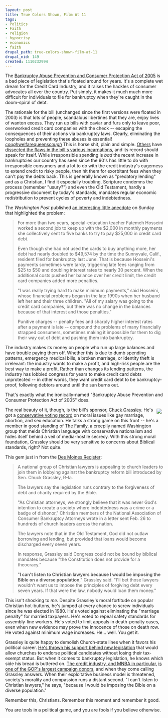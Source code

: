 ```yaml
--- 
layout: post
title: True Colors Shown, Film At 11
tags: 
- Politics
- Faith
- religion
- hypocrisy
- economics
- faith
drupal_path: true-colors-shown-film-at-11
drupal_nid: 149
created: 1110232994
---
```

The <a href="http://thomas.loc.gov/cgi-bin/bssQuery/?&Opt=T&Db=109&srch=/billsumm/109query.html&TxtStr=BANKRUPTCY+ABUSE+PREVENTION+AND+CONSUMER+PROTECTION+ACT+OF+2005">Bankruptcy Abuse Prevention and Consumer Protection Act of 2005</a> is a bad piece of legislation that's floated around for years. It's a complete wet dream for the Credit Card Industry, and it raises the hackles of consumer advocates all over the country. Put simply, it makes it much much more difficult for individuals to file for bankruptcy when they're caught in the doom-spiral of debt.

The rationale for the bill (unchanged since the first versions were floated in 2003) is that lots of people, scandalous libertines that they are, enjoy lives of wanton excess. They run up bills with caviar and furs only to leave poor, overworked credit card companies with the check -- escaping the consequences of their actions via bankruptcy laws. Clearly, eliminating the loopholes and preventing these abuses is essential! <a href="http://www.meredithmaran.com/mag_chrn_queen.htm">*cough*welfarequeens*cough*</a> This is horse shit, plain and simple. <a href="http://obsidianwings.blogs.com/obsidian_wings/2005/03/the_bankruptcy_.html">Others</a> have <a href="http://www.consumerlaw.org/initiatives/bankruptcy/hr975.shtml">dissected the flaws in the bill's various incarnations</a>, and its record should speak for itself. While irresponsible spending is <em>bad</em> the recent increase in bankruptcies our country has seen since the 90's has little to do with irresponsible consumers and a lot to do with the credit industry's eagerness to extend credit to risky people, then hit them for exorbitant fees when they can't pay the debts back. This is generally known as "predatory lending" and as a Christian, I find it especially troubling. Scripture condemns the process (remember "usury?") and even the Old Testament, hardly a progressive document by today's standards, mandates regular economic redistribution to prevent cycles of poverty and indebtedness.

The <em>Washington Post</em> published <a href="http://www.washingtonpost.com/wp-dyn/articles/A10361-2005Mar5.html?sub=AR">an interesting little anecdote</a> on Sunday that highlighted the problem:

<blockquote> For more than two years, special-education teacher Fatemeh Hosseini worked a second job to keep up with the $2,000 in monthly payments she collectively sent to five banks to try to pay $25,000 in credit card debt.

Even though she had not used the cards to buy anything more, her debt had nearly doubled to $49,574 by the time the Sunnyvale, Calif., resident filed for bankruptcy last June. That is because Hosseini's payments sometimes were tardy, triggering late fees ranging from $25 to $50 and doubling interest rates to nearly 30 percent. When the additional costs pushed her balance over her credit limit, the credit card companies added more penalties.

"I was really trying hard to make minimum payments," said Hosseini, whose financial problems began in the late 1990s when her husband left her and their three children. "All of my salary was going to the credit card companies, but there was no change in the balances because of that interest and those penalties."

Punitive charges -- penalty fees and sharply higher interest rates after a payment is late -- compound the problems of many financially strapped consumers, sometimes making it impossible for them to dig their way out of debt and pushing them into bankruptcy.</blockquote>

The industry makes its money on people who run up large balances and have trouble paying them off. Whether this is due to dumb spending patterns, emergency medical bills, a broken marriage, or identity theft is irrelevant: the industry wants to make a profit, and high-risk people are the best way to make a profit. Rather than changes its lending patterns, the industry has lobbied congress for years to make credit card debts unprotected -- in other words, they want credit card debt to be bankruptcy-proof, following debtors around until the sun burns out.

That's exactly what the ironically-named "Bankruptcy Abuse Prevention and Consumer Protection Act of 2005" does.

<img src="http://grassley.senate.gov/index.cfm?FuseAction=Datapipes.ViewImage&Image_id=89&ImageStoreType_id=2" align="right" hspace="5" vspace="5">The real beauty of it, though, is the bill's sponsor, <a href="http://grassley.senate.gov/">Chuck Grassley</a>. He's got a <a href="http://www.issues2000.org/Senate/Chuck_Grassley.htm">conservative voting record</a> on moral issues like gay marriage, abortion, and sex education. He talks a strong game on this front -- he's a member in good standing of <a href="http://www.answers.com/main/ntquery;jsessionid=6ss08seqb9cg4?method=4&dsid=2222&dekey=The+Family+%28Christian+political+organization%29&gwp=8&curtab=2222_1&sbid=lc04b">The Family</a>, a creepily named Washington group that melds Christian language with conservative nationalism and hides itself behind a veil of media-hostile secrecy. With this strong moral foundation, Grassley should be very sensitive to concerns about Biblical standards, right? Not quite.

This gem just in from the <a href="http://desmoinesregister.com/apps/pbcs.dll/article?AID=/20050304/BUSINESS04/503040376/1029/BUSINESS">Des Moines Register</a>:

<blockquote>A national group of Christian lawyers is appealing to church leaders to join them in lobbying against the bankruptcy reform bill introduced by Sen. Chuck Grassley, R-Ia.

The lawyers say the legislation runs contrary to the forgiveness of debt and charity required by the Bible.

"As Christian attorneys, we strongly believe that it was never God's intention to create a society where indebtedness was a crime or a badge of dishonor," Christian members of the National Association of Consumer Bankruptcy Attorneys wrote in a letter sent Feb. 26 to hundreds of church leaders across the nation.

The lawyers note that in the Old Testament, God did not outlaw borrowing and lending, but provided that loans would become discharged every seven years.

In response, Grassley said Congress could not be bound by biblical mandates because "the Constitution does not provide for a theocracy."

"<strong>I can't listen to Christian lawyers because I would be imposing the Bible on a diverse population</strong>," Grassley said. "I'll bet those lawyers wouldn't want us to impose the principles of forgiving debt every seven years. If that were the law, nobody would loan them money."</blockquote>

This isn't shocking to <em>me</em>. Despite Grassley's moral fortitude on popular Christian hot-buttons, he's jumped at every chance to screw individuals since he was elected in 1980. He's voted against eliminating the "marriage penalty" for married taxpayers. He's voted to repeal safety standards for assembly-line workers. He's voted to limit appeals in death-penalty cases, even when new evidence may prove the innocence of those on death row. He voted against minimum wage increases. He... well. You get it.

Grassley is quite happy to demolish Church-state lines when it favors his political career. <a href="http://www.thehill.com/thehill/export/TheHill/News/Frontpage/030205/pulpit.html">He's thrown his support behind new legislation</a> that would allow churches to endorse political candidates without losing their tax-exempt status. But when it comes to bankruptcy legislation, he knows which side his bread is buttered on. <a href="http://www.bcsalliance.com/x_creditcardtricks4.html">The credit industry, and MNBA in particular</a>, <a href="http://www.delawareonline.com/newsjournal/archives/mbna/0312200a.html">is one of the GOP's largest campaign donors</a>, and when they come calling Grassley answers. When their exploitative business model is threatened, society's morality and compassion runs a distant second. "I can't listen to Christian lawyers," he says, "because I would be imposing the Bible on a diverse population."

Remember this, Christians. Remember this moment and remember it good.

You are tools in a political game, and you are fools if you believe otherwise.
